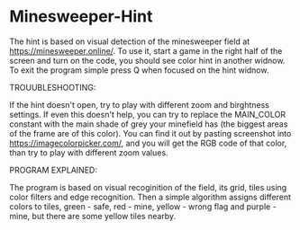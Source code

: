 # Minesweeper-Hint
The hint is based on visual detection of the minesweeper field at https://minesweeper.online/.
To use it, start a game in the right half of the screen and turn on the code, you should see color hint in another widnow.
To exit the program simple press Q when focused on the hint widnow.

TROUUBLESHOOTING:

If the hint doesn't open, try to play with different zoom and birghtness settings. If even this doesn't help, you can try to replace
the MAIN_COLOR constant with the main shade of grey your minefield has (the biggest areas of the frame are of this color). You can find 
it out by pasting screenshot into https://imagecolorpicker.com/, and you will get the RGB code of that color, than try to play with different zoom values.

PROGRAM EXPLAINED:

The program is based on visual recoginition of the field, its grid, tiles using color filters and edge recognition. Then a simple algorithm assigns different
colors to tiles, green - safe, red - mine, yellow - wrong flag and purple - mine, but there are some yellow tiles nearby. 
